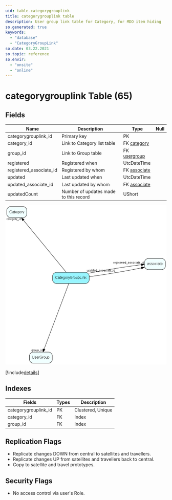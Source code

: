 ```yaml
---
uid: table-categorygrouplink
title: categorygrouplink table
description: User group link table for Category, for MDO item hiding
so.generated: true
keywords:
  - "database"
  - "CategoryGroupLink"
so.date: 03.22.2021
so.topic: reference
so.envir:
  - "onsite"
  - "online"
---
```


# categorygrouplink Table (65)

## Fields

| Name | Description | Type | Null |
|------|-------------|------|:----:|
|categorygrouplink\_id|Primary key|PK| |
|category\_id|Link to Category list table|FK [category](category.md)| |
|group\_id|Link to Group table|FK [usergroup](usergroup.md)| |
|registered|Registered when|UtcDateTime| |
|registered\_associate\_id|Registered by whom|FK [associate](associate.md)| |
|updated|Last updated when|UtcDateTime| |
|updated\_associate\_id|Last updated by whom|FK [associate](associate.md)| |
|updatedCount|Number of updates made to this record|UShort| |


![CategoryGroupLink table relationship diagram](./media/CategoryGroupLink.png)

[!include[details](./includes/CategoryGroupLink.md)]

## Indexes

| Fields | Types | Description |
|--------|-------|-------------|
|categorygrouplink\_id |PK |Clustered, Unique |
|category\_id |FK |Index |
|group\_id |FK |Index |

## Replication Flags

* Replicate changes DOWN from central to satellites and travellers.
* Replicate changes UP from satellites and travellers back to central.
* Copy to satellite and travel prototypes.

## Security Flags

* No access control via user's Role.

